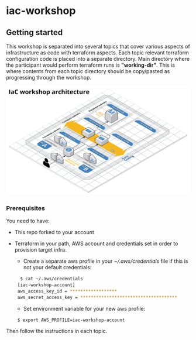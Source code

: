 # iac-workshop

## Getting started

This workshop is separated into several topics that cover various aspects of infrastructure as code with terraform aspects. Each topic relevant terraform configuration code is placed into a separate directory. Main directory where the participant would perform terraform runs is **"working-dir"**. This is where contents from each topic directory should be copy/pasted as progressing through the workshop.

![IaC workshop architecture](https://github.com/AmazingStuffPro/iac-workshop/blob/master/_docs/architecture.png?raw=true)

### Prerequisites

You need to have:
 - This repo forked to your account
 - Terraform in your path, AWS account and credentials set in order to provision target infra.
   - Create a separate aws profile in your *~/.aws/credentials* file if this is not your default credentials:
   ```bash
     $ cat ~/.aws/credentials   
    [iac-workshop-account]
    aws_access_key_id = ******************
    aws_secret_access_key = *************************************
   ```   
   
   - Set environment variable for your new aws profile:
   ```bash
    $ export AWS_PROFILE=iac-workshop-account 
   ```

Then follow the instructions in each topic.
